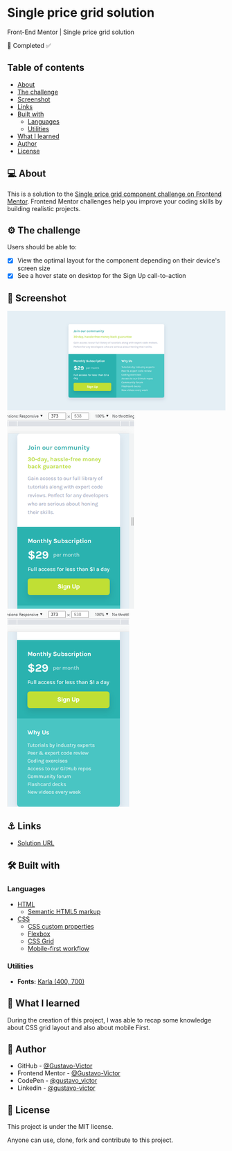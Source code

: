 # Single price grid solution

Front-End Mentor | Single price grid solution  

🚀 Completed ✅ 

## Table of contents

- [About](#-about)
- [The challenge](#-the-challenge)
- [Screenshot](#-screenshot)
- [Links](#-links)
- [Built with](#-built-with)
  - [Languages](#languages)
  - [Utilities](#utilities)
- [What I learned](#-what-i-learned) 
- [Author](#-author)
- [License](#-license)

## 💻 About 

This is a solution to the [Single price grid component challenge on Frontend Mentor](https://www.frontendmentor.io/challenges/single-price-grid-component-5ce41129d0ff452fec5abbbc). Frontend Mentor challenges help you improve your coding skills by building realistic projects.

## ⚙️ The challenge

Users should be able to:

- [x] View the optimal layout for the component depending on their device's screen size
- [x] See a hover state on desktop for the Sign Up call-to-action

## 🎨 Screenshot

![img](./images/screenshot1.png)<br/>
![img](./images/screenshot2.png)
![img](./images/screenshot3.png)


## ⚓ Links

- [Solution URL](https://gustavo-victor.github.io/single-price-grid-solution/)


## 🛠 Built with

### Languages 
- [HTML](https://developer.mozilla.org/pt-BR/docs/Web/HTML) 
  - [Semantic HTML5 markup](https://developer.mozilla.org/pt-BR/docs/Glossary/Semantics#sem%C3%A2ntica_em_html)
- [CSS](https://developer.mozilla.org/pt-BR/docs/Web/CSS)
  - [CSS custom properties](https://developer.mozilla.org/pt-BR/docs/Web/CSS/--*)
  - [Flexbox](https://developer.mozilla.org/pt-BR/docs/Web/CSS/CSS_Flexible_Box_Layout/Basic_Concepts_of_Flexbox)
  - [CSS Grid](https://developer.mozilla.org/pt-BR/docs/Web/CSS/CSS_Grid_Layout/Basic_Concepts_of_Grid_Layout)
  - [Mobile-first workflow](https://developer.mozilla.org/en-US/docs/Web/Progressive_web_apps/Responsive/Mobile_first)


### Utilities 
- **Fonts:** [Karla (400, 700)](https://fonts.google.com/specimen/Karla?query=Karla) 

## 🥇 What I learned

During the creation of this project, I was able to recap some knowledge about CSS grid layout and also about mobile First. 


## 🦸 Author

- GitHub - [@Gustavo-Victor](https://github.com/Gustavo-Victor)
- Frontend Mentor - [@Gustavo-Victor](https://www.frontendmentor.io/profile/Gustavo-Victor)
- CodePen - [@gustavo_victor](https://codepen.io/gustavo_victor)
- Linkedin - [@gustavo-victor](https://www.linkedin.com/in/gustavo-victor-575b93206/) 

## 📝 License

This project is under the MIT license.

Anyone can use, clone, fork and contribute to this project. 
